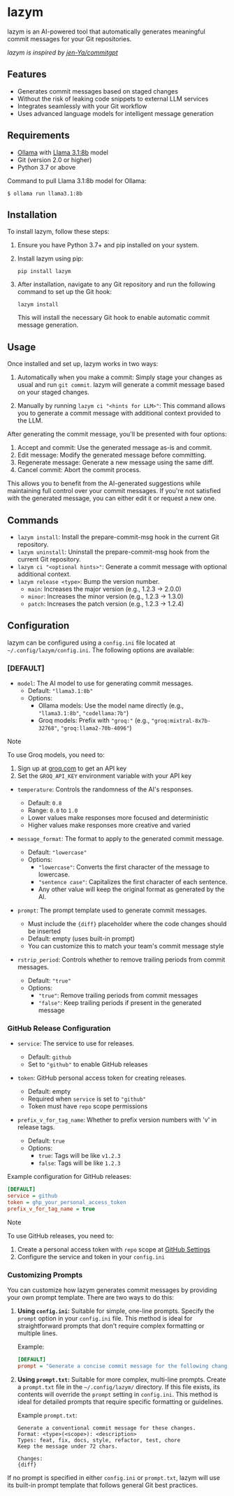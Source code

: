 # lazym

lazym is an AI-powered tool that automatically generates meaningful commit messages for your Git repositories.

*lazym is inspired by [jen-Ya/commitgpt](https://github.com/jen-Ya/commitgpt)*

## Features

- Generates commit messages based on staged changes
- Without the risk of leaking code snippets to external LLM services
- Integrates seamlessly with your Git workflow
- Uses advanced language models for intelligent message generation

## Requirements

- [Ollama](https://ollama.ai/) with [Llama 3.1:8b](https://ollama.com/library/llama3.1:8b) model
- Git (version 2.0 or higher)
- Python 3.7 or above

Command to pull Llama 3.1:8b model for Ollama:

```
$ ollama run llama3.1:8b
```

## Installation
To install lazym, follow these steps:

1. Ensure you have Python 3.7+ and pip installed on your system.
2. Install lazym using pip:

   ```
   pip install lazym
   ```

3. After installation, navigate to any Git repository and run the following command to set up the Git hook:

   ```
   lazym install
   ```

   This will install the necessary Git hook to enable automatic commit message generation.

## Usage

Once installed and set up, lazym works in two ways:

1. Automatically when you make a commit:
   Simply stage your changes as usual and run `git commit`. lazym will generate a commit message based on your staged changes.

2. Manually by running `lazym ci "<hints for LLM>"`:
   This command allows you to generate a commit message with additional context provided to the LLM.

After generating the commit message, you'll be presented with four options:

1. Accept and commit: Use the generated message as-is and commit.
2. Edit message: Modify the generated message before committing.
3. Regenerate message: Generate a new message using the same diff.
4. Cancel commit: Abort the commit process.

This allows you to benefit from the AI-generated suggestions while maintaining full control over your commit messages. If you're not satisfied with the generated message, you can either edit it or request a new one.

## Commands

- `lazym install`: Install the prepare-commit-msg hook in the current Git repository.
- `lazym uninstall`: Uninstall the prepare-commit-msg hook from the current Git repository.
- `lazym ci "<optional hints>"`: Generate a commit message with optional additional context.
- `lazym release <type>`: Bump the version number.
  - `main`: Increases the major version (e.g., 1.2.3 -> 2.0.0)
  - `minor`: Increases the minor version (e.g., 1.2.3 -> 1.3.0)
  - `patch`: Increases the patch version (e.g., 1.2.3 -> 1.2.4)

## Configuration

lazym can be configured using a `config.ini` file located at `~/.config/lazym/config.ini`. The following options are available:

### [DEFAULT]

- `model`: The AI model to use for generating commit messages. 
  - Default: `"llama3.1:8b"`
  - Options:
    - Ollama models: Use the model name directly (e.g., `"llama3.1:8b"`, `"codellama:7b"`)
    - Groq models: Prefix with `"groq:"` (e.g., `"groq:mixtral-8x7b-32768"`, `"groq:llama2-70b-4096"`)

> [!NOTE]
> To use Groq models, you need to:
> 1. Sign up at [groq.com](https://groq.com) to get an API key
> 2. Set the `GROQ_API_KEY` environment variable with your API key

- `temperature`: Controls the randomness of the AI's responses.
  - Default: `0.8`
  - Range: `0.0` to `1.0`
  - Lower values make responses more focused and deterministic
  - Higher values make responses more creative and varied

- `message_format`: The format to apply to the generated commit message.
  - Default: `"lowercase"`
  - Options: 
    - `"lowercase"`: Converts the first character of the message to lowercase.
    - `"sentence case"`: Capitalizes the first character of each sentence.
    - Any other value will keep the original format as generated by the AI.

- `prompt`: The prompt template used to generate commit messages.
  - Must include the `{diff}` placeholder where the code changes should be inserted
  - Default: empty (uses built-in prompt)
  - You can customize this to match your team's commit message style

- `rstrip_period`: Controls whether to remove trailing periods from commit messages.
  - Default: `"true"`
  - Options:
    - `"true"`: Remove trailing periods from commit messages
    - `"false"`: Keep trailing periods if present in the generated message

### GitHub Release Configuration

- `service`: The service to use for releases.
  - Default: `github`
  - Set to `"github"` to enable GitHub releases

- `token`: GitHub personal access token for creating releases.
  - Default: empty
  - Required when `service` is set to `"github"`
  - Token must have `repo` scope permissions

- `prefix_v_for_tag_name`: Whether to prefix version numbers with 'v' in release tags.
  - Default: `true`
  - Options:
    - `true`: Tags will be like `v1.2.3`
    - `false`: Tags will be like `1.2.3`

Example configuration for GitHub releases:

```ini
[DEFAULT]
service = github
token = ghp_your_personal_access_token
prefix_v_for_tag_name = true
```

> [!NOTE]
> To use GitHub releases, you need to:
> 1. Create a personal access token with `repo` scope at [GitHub Settings](https://github.com/settings/tokens)
> 2. Configure the service and token in your `config.ini`

### Customizing Prompts

You can customize how lazym generates commit messages by providing your own prompt template. There are two ways to do this:

1. **Using `config.ini`:** Suitable for simple, one-line prompts. Specify the `prompt` option in your `config.ini` file. This method is ideal for straightforward prompts that don't require complex formatting or multiple lines.

   Example:
   ```ini
   [DEFAULT]
   prompt = "Generate a concise commit message for the following changes: {diff}"
   ```

2. **Using `prompt.txt`:** Suitable for more complex, multi-line prompts. Create a `prompt.txt` file in the `~/.config/lazym/` directory. If this file exists, its contents will override the `prompt` setting in `config.ini`. This method is ideal for detailed prompts that require specific formatting or guidelines.

   Example `prompt.txt`:
   ```
   Generate a conventional commit message for these changes.
   Format: <type>(<scope>): <description>
   Types: feat, fix, docs, style, refactor, test, chore
   Keep the message under 72 chars.

   Changes:
   {diff}
   ```

If no prompt is specified in either `config.ini` or `prompt.txt`, lazym will use its built-in prompt template that follows general Git best practices.
